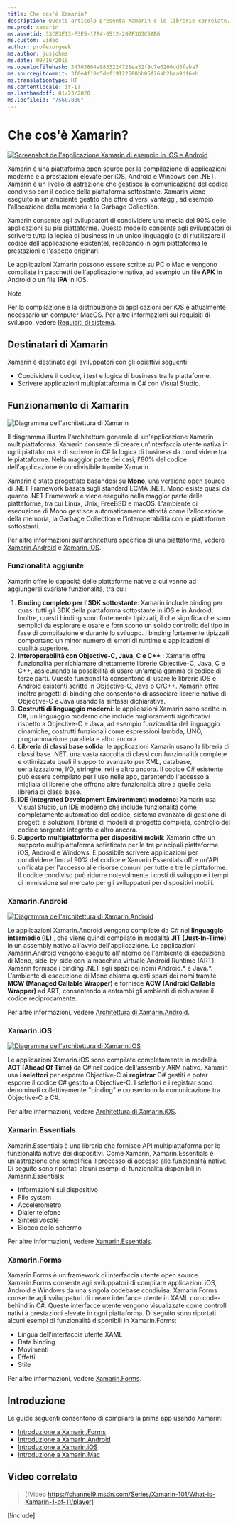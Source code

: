 ```yaml
---
title: Che cos'è Xamarin?
description: Questo articolo presenta Xamarin e le librerie correlate.
ms.prod: xamarin
ms.assetid: 33C83E13-F3E5-17B4-6512-207F3D3C5AB6
ms.custom: video
author: profexorgeek
ms.author: jusjohns
ms.date: 09/16/2019
ms.openlocfilehash: 34763804e9833224721ea32f9c7e6200dd5faba7
ms.sourcegitcommit: 3f0e4f10e5def19122588bb05f26ab2baa9df6eb
ms.translationtype: HT
ms.contentlocale: it-IT
ms.lasthandoff: 01/23/2020
ms.locfileid: "75607880"
---
```

# <a name="what-is-xamarin"></a>Che cos'è Xamarin?

[![Screenshot dell'applicazione Xamarin di esempio in iOS e Android](what-is-xamarin-images/xamarin-app-cropped.png)](what-is-xamarin-images/xamarin-app.png#lightbox)

Xamarin è una piattaforma open source per la compilazione di applicazioni moderne e a prestazioni elevate per iOS, Android e Windows con .NET. Xamarin è un livello di astrazione che gestisce la comunicazione del codice condiviso con il codice della piattaforma sottostante. Xamarin viene eseguito in un ambiente gestito che offre diversi vantaggi, ad esempio l'allocazione della memoria e la Garbage Collection.

Xamarin consente agli sviluppatori di condividere una media del 90% delle applicazioni su più piattaforme. Questo modello consente agli sviluppatori di scrivere tutta la logica di business in un unico linguaggio (o di riutilizzare il codice dell'applicazione esistente), replicando in ogni piattaforma le prestazioni e l'aspetto originari.

Le applicazioni Xamarin possono essere scritte su PC o Mac e vengono compilate in pacchetti dell'applicazione nativa, ad esempio un file **APK** in Android o un file **IPA** in iOS.

> [!NOTE]
> Per la compilazione e la distribuzione di applicazioni per iOS è attualmente necessario un computer MacOS. Per altre informazioni sui requisiti di sviluppo, vedere [Requisiti di sistema](~/cross-platform/get-started/requirements.md#macos-requirements).

## <a name="who-xamarin-is-for"></a>Destinatari di Xamarin

Xamarin è destinato agli sviluppatori con gli obiettivi seguenti:

- Condividere il codice, i test e logica di business tra le piattaforme.
- Scrivere applicazioni multipiattaforma in C# con Visual Studio.

## <a name="how-xamarin-works"></a>Funzionamento di Xamarin

![Diagramma dell'architettura di Xamarin](what-is-xamarin-images/xamarin-architecture.png)

Il diagramma illustra l'architettura generale di un'applicazione Xamarin multipiattaforma. Xamarin consente di creare un'interfaccia utente nativa in ogni piattaforma e di scrivere in C# la logica di business da condividere tra le piattaforme. Nella maggior parte dei casi, l'80% del codice dell'applicazione è condivisibile tramite Xamarin.

Xamarin è stato progettato basandosi su **Mono**, una versione open source di .NET Framework basata sugli standard ECMA .NET. Mono esiste quasi da quanto .NET Framework e viene eseguito nella maggior parte delle piattaforme, tra cui Linux, Unix, FreeBSD e macOS. L'ambiente di esecuzione di Mono gestisce automaticamente attività come l'allocazione della memoria, la Garbage Collection e l'interoperabilità con le piattaforme sottostanti.

Per altre informazioni sull'architettura specifica di una piattaforma, vedere [Xamarin.Android](#xamarinandroid) e [Xamarin.iOS](#xamarinios).

### <a name="added-features"></a>Funzionalità aggiunte

Xamarin offre le capacità delle piattaforme native a cui vanno ad aggiungersi svariate funzionalità, tra cui:

1. **Binding completo per l'SDK sottostante**: Xamarin include binding per quasi tutti gli SDK della piattaforma sottostante in iOS e in Android. Inoltre, questi binding sono fortemente tipizzati, il che significa che sono semplici da esplorare e usare e forniscono un solido controllo del tipo in fase di compilazione e durante lo sviluppo. I binding fortemente tipizzati comportano un minor numero di errori di runtime e applicazioni di qualità superiore.
1. **Interoperabilità con Objective-C, Java, C e C++** : Xamarin offre funzionalità per richiamare direttamente librerie Objective-C, Java, C e C++, assicurando la possibilità di usare un'ampia gamma di codice di terze parti. Queste funzionalità consentono di usare le librerie iOS e Android esistenti scritte in Objective-C, Java o C/C++. Xamarin offre inoltre progetti di binding che consentono di associare librerie native di Objective-C e Java usando la sintassi dichiarativa.
1. **Costrutti di linguaggio moderni**: le applicazioni Xamarin sono scritte in C#, un linguaggio moderno che include miglioramenti significativi rispetto a Objective-C e Java, ad esempio funzionalità del linguaggio dinamiche, costrutti funzionali come espressioni lambda, LINQ, programmazione parallela e altro ancora.
1. **Libreria di classi base solida**: le applicazioni Xamarin usano la libreria di classi base .NET, una vasta raccolta di classi con funzionalità complete e ottimizzate quali il supporto avanzato per XML, database, serializzazione, I/O, stringhe, reti e altro ancora. Il codice C# esistente può essere compilato per l'uso nelle app, garantendo l'accesso a migliaia di librerie che offrono altre funzionalità oltre a quelle della libreria di classi base.
1. **IDE (Integrated Development Environment) moderno**: Xamarin usa Visual Studio, un IDE moderno che include funzionalità come completamento automatico del codice, sistema avanzato di gestione di progetti e soluzioni, libreria di modelli di progetto completa, controllo del codice sorgente integrato e altro ancora.
1. **Supporto multipiattaforma per dispositivi mobili**: Xamarin offre un supporto multipiattaforma sofisticato per le tre principali piattaforme iOS, Android e Windows. È possibile scrivere applicazioni per condividere fino al 90% del codice e Xamarin.Essentials offre un'API unificata per l'accesso alle risorse comuni per tutte e tre le piattaforme. Il codice condiviso può ridurre notevolmente i costi di sviluppo e i tempi di immissione sul mercato per gli sviluppatori per dispositivi mobili.

### <a name="xamarinandroid"></a>Xamarin.Android

[![Diagramma dell'architettura di Xamarin.Android](what-is-xamarin-images/android-architecture-cropped.png)](what-is-xamarin-images/android-architecture.png#lightbox)

Le applicazioni Xamarin.Android vengono compilate da C# nel **linguaggio intermedio (IL)** , che viene quindi compilato in modalità **JIT (Just-In-Time)** in un assembly nativo all'avvio dell'applicazione. Le applicazioni Xamarin.Android vengono eseguite all'interno dell'ambiente di esecuzione di Mono, side-by-side con la macchina virtuale Android Runtime (ART). Xamarin fornisce i binding .NET agli spazi dei nomi Android.* e Java.*. L'ambiente di esecuzione di Mono chiama questi spazi dei nomi tramite **MCW (Managed Callable Wrapper)** e fornisce **ACW (Android Callable Wrapper)** ad ART, consentendo a entrambi gli ambienti di richiamare il codice reciprocamente.

Per altre informazioni, vedere [Architettura di Xamarin.Android](~/android/internals/architecture.md).

### <a name="xamarinios"></a>Xamarin.iOS

[![Diagramma dell'architettura di Xamarin.iOS](what-is-xamarin-images/ios-architecture-cropped.png)](what-is-xamarin-images/ios-architecture.png#lightbox)

Le applicazioni Xamarin.iOS sono compilate completamente in modalità **AOT (Ahead Of Time)** da C# nel codice dell'assembly ARM nativo. Xamarin usa i **selettori** per esporre Objective-C ai **registrar** C# gestiti e poter esporre il codice C# gestito a Objective-C. I selettori e i registrar sono denominati collettivamente "binding" e consentono la comunicazione tra Objective-C e C#.

Per altre informazioni, vedere [Architettura di Xamarin.iOS](~/ios/internals/architecture.md).

### <a name="xamarinessentials"></a>Xamarin.Essentials

Xamarin.Essentials è una libreria che fornisce API multipiattaforma per le funzionalità native dei dispositivi. Come Xamarin, Xamarin.Essentials è un'astrazione che semplifica il processo di accesso alle funzionalità native. Di seguito sono riportati alcuni esempi di funzionalità disponibili in Xamarin.Essentials:

- Informazioni sul dispositivo
- File system
- Accelerometro
- Dialer telefono
- Sintesi vocale
- Blocco dello schermo

Per altre informazioni, vedere [Xamarin.Essentials](~/essentials/index.md).

### <a name="xamarinforms"></a>Xamarin.Forms

Xamarin.Forms è un framework di interfaccia utente open source. Xamarin.Forms consente agli sviluppatori di compilare applicazioni iOS, Android e Windows da una singola codebase condivisa. Xamarin.Forms consente agli sviluppatori di creare interfacce utente in XAML con code-behind in C#. Queste interfacce utente vengono visualizzate come controlli nativi a prestazioni elevate in ogni piattaforma. Di seguito sono riportati alcuni esempi di funzionalità disponibili in Xamarin.Forms:

- Lingua dell'interfaccia utente XAML
- Data binding
- Movimenti
- Effetti
- Stile

Per altre informazioni, vedere [Xamarin.Forms](~/xamarin-forms/index.yml).

## <a name="get-started"></a>Introduzione

Le guide seguenti consentono di compilare la prima app usando Xamarin:

- [Introduzione a Xamarin.Forms](~/xamarin-forms/index.yml)
- [Introduzione a Xamarin.Android](~/android/index.yml)
- [Introduzione a Xamarin.iOS](~/ios/index.yml)
- [Introduzione a Xamarin.Mac](~/mac/index.yml)

## <a name="related-video"></a>Video correlato

> [!Video https://channel9.msdn.com/Series/Xamarin-101/What-is-Xamarin-1-of-11/player]

[!include[](~/essentials/includes/xamarin-show-essentials.md)]
